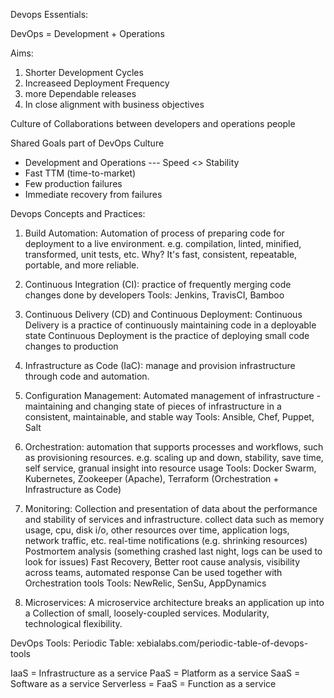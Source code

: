 Devops Essentials:

DevOps = Development + Operations

Aims:
1. Shorter Development Cycles
2. Increaseed Deployment Frequency
3. more Dependable releases
4. In close alignment with business objectives

Culture of Collaborations between developers and operations people

Shared Goals part of DevOps Culture
 - Development and Operations --- Speed <> Stability
 - Fast TTM (time-to-market)
 - Few production failures
 - Immediate recovery from failures

 Devops Concepts and Practices:

 1. Build Automation:
Automation of process of preparing code for deployment to a live environment.
e.g. compilation, linted, minified, transformed, unit tests, etc.
Why? It's fast, consistent, repeatable, portable, and more reliable.

2. Continuous Integration (CI):
practice of frequently merging code changes done by developers
Tools: Jenkins, TravisCI, Bamboo

3. Continuous Delivery (CD) and Continuous Deployment:
Continuous Delivery is a practice of continuously maintaining code in a deployable state
Continuous Deployment is the practice of deploying small code changes to production

4. Infrastructure as Code (IaC):
manage and provision infrastructure through code and automation.

5. Configuration Management:
Automated management of infrastructure - maintaining and changing state of pieces of infrastructure in a consistent, maintainable, and stable way
Tools: Ansible, Chef, Puppet, Salt

6. Orchestration:
automation that supports processes and workflows, such as provisioning resources.
e.g. scaling up and down, stability, save time, self service, granual insight into resource usage
Tools: Docker Swarm, Kubernetes, Zookeeper (Apache), Terraform (Orchestration + Infrastructure as Code)

7. Monitoring:
Collection and presentation of data about the performance and stability of services and infrastructure.
collect data such as memory usage, cpu, disk i/o, other resources over time, application logs, network traffic, etc.
real-time notifications (e.g. shrinking resources)
Postmortem analysis (something crashed last night, logs can be used to look for issues)
Fast Recovery, Better root cause analysis, visibility across teams, automated response
Can be used together with Orchestration tools
Tools: NewRelic, SenSu, AppDynamics

8. Microservices:
A microservice architecture breaks an application up into a Collection of small, loosely-coupled services.
Modularity, technological flexibility.

DevOps Tools:
Periodic Table: xebialabs.com/periodic-table-of-devops-tools

IaaS = Infrastructure as a service
PaaS = Platform as a service
SaaS = Software as a service
Serverless = FaaS = Function as a service
